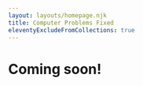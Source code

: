 ```yaml
---
layout: layouts/homepage.njk
title: Computer Problems Fixed
eleventyExcludeFromCollections: true
---
```


# Coming soon!
